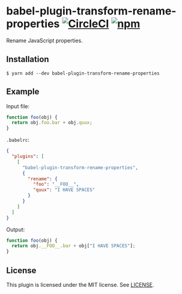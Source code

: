 # babel-plugin-transform-rename-properties [![CircleCI](https://circleci.com/gh/jviide/babel-plugin-transform-rename-properties.svg?style=shield)](https://circleci.com/gh/jviide/babel-plugin-transform-rename-properties) [![npm](https://img.shields.io/npm/v/babel-plugin-transform-rename-properties.svg)](https://www.npmjs.com/package/babel-plugin-transform-rename-properties)

Rename JavaScript properties.

## Installation

```
$ yarn add --dev babel-plugin-transform-rename-properties
```

## Example

Input file:

```js
function foo(obj) {
  return obj.foo.bar + obj.quux;
}
```

`.babelrc`:

```json
{
  "plugins": [
    [
      "babel-plugin-transform-rename-properties",
      {
        "rename": {
          "foo": "__FOO__",
          "quux": "I HAVE SPACES"
        }
      }
    ]
  ]
}
```

Output:

```js
function foo(obj) {
  return obj.__FOO__.bar + obj["I HAVE SPACES"];
}
```

## License

This plugin is licensed under the MIT license. See [LICENSE](./LICENSE).
